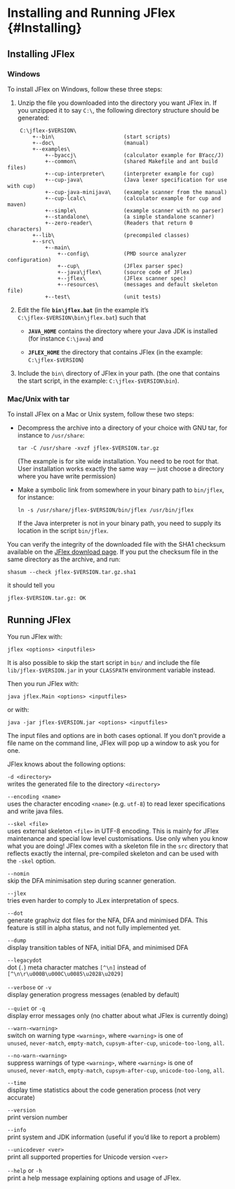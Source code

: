 <!--
  Copyright 2023, Gerwin Klein, Régis Décamps, Steve Rowe
  SPDX-License-Identifier: CC-BY-SA-4.0
-->

Installing and Running JFlex {#Installing}
============================

Installing JFlex
----------------

### Windows

To install JFlex on Windows, follow these three steps:

1.  Unzip the file you downloaded into the directory you want JFlex in.
    If you unzipped it to say `C:\`, the following directory structure
    should be generated:

```
    C:\jflex-$VERSION\
        +--bin\                      (start scripts)
        +--doc\                      (manual)
        +--examples\
            +--byaccj\               (calculator example for BYacc/J)
            +--common\               (shared Makefile and ant build files)
            +--cup-interpreter\      (interpreter example for cup)
            +--cup-java\             (Java lexer specification for use with cup)
            +--cup-java-minijava\    (example scanner from the manual)
            +--cup-lcalc\            (calculator example for cup and maven)
            +--simple\               (example scanner with no parser)
            +--standalone\           (a simple standalone scanner)
            +--zero-reader\          (Readers that return 0 characters)
        +--lib\                      (precompiled classes)
        +--src\
            +--main\
                +--config\           (PMD source analyzer configuration)
                +--cup\              (JFlex parser spec)
                +--java\jflex\       (source code of JFlex)
                +--jflex\            (JFlex scanner spec)
                +--resources\        (messages and default skeleton file)
            +--test\                 (unit tests)
```

2.  Edit the file **`bin\jflex.bat`** (in the example it’s
    `C:\jflex-$VERSION\bin\jflex.bat`) such that

    -   **`JAVA_HOME`** contains the directory where your Java JDK is
        installed (for instance `C:\java`) and

    -   **`JFLEX_HOME`** the directory that contains JFlex (in the
        example: `C:\jflex-$VERSION`)

3.  Include the `bin\` directory of JFlex in your path. (the one that
    contains the start script, in the example: `C:\jflex-$VERSION\bin`).


### Mac/Unix with tar

To install JFlex on a Mac or Unix system, follow these two steps:

-   Decompress the archive into a directory of your choice with GNU tar,
    for instance to `/usr/share`:

    `tar -C /usr/share -xvzf jflex-$VERSION.tar.gz`

    (The example is for site wide installation. You need to be root for
    that. User installation works exactly the same way — just choose a
    directory where you have write permission)

-   Make a symbolic link from somewhere in your binary path to
    `bin/jflex`, for instance:

    `ln -s /usr/share/jflex-$VERSION/bin/jflex /usr/bin/jflex`

    If the Java interpreter is not in your binary path, you need to
    supply its location in the script `bin/jflex`.

You can verify the integrity of the downloaded file with the SHA1 checksum
available on the [JFlex download page](http://jflex.de/download.html). If you
put the checksum file in the same directory as the archive, and run:

`shasum --check jflex-$VERSION.tar.gz.sha1`

it should tell you

`jflex-$VERSION.tar.gz: OK`


Running JFlex
-------------

You run JFlex with:

`jflex <options> <inputfiles>`

It is also possible to skip the start script in `bin/` and include the
file `lib/jflex-$VERSION.jar` in your `CLASSPATH` environment
variable instead.

Then you run JFlex with:

`java jflex.Main <options> <inputfiles>`

or with:

`java -jar jflex-$VERSION.jar <options> <inputfiles>`

The input files and options are in both cases optional. If you don’t
provide a file name on the command line, JFlex will pop up a window to
ask you for one.

JFlex knows about the following options:

`-d <directory>`\
writes the generated file to the directory `<directory>`

`--encoding <name>`\
uses the character encoding `<name>` (e.g. `utf-8`) to read lexer
specifications and write java files.

`--skel <file>`\
uses external skeleton `<file>` in UTF-8 encoding. This is mainly for JFlex
maintenance and special low level customisations. Use only when you know what
you are doing! JFlex comes with a skeleton file in the `src` directory that
reflects exactly the internal, pre-compiled skeleton and can be used with the
`-skel` option.

`--nomin`\
skip the DFA minimisation step during scanner generation.

`--jlex`\
tries even harder to comply to JLex interpretation of specs.

`--dot`\
generate graphviz dot files for the NFA, DFA and minimised DFA. This
feature is still in alpha status, and not fully implemented yet.

`--dump`\
display transition tables of NFA, initial DFA, and minimised DFA

`--legacydot`\
dot (`.`) meta character matches `[^\n]` instead of\
`[^\n\r\u000B\u000C\u0085\u2028\u2029]`

`--verbose` or `-v`\
display generation progress messages (enabled by default)

`--quiet` or `-q`\
display error messages only (no chatter about what JFlex is currently
doing)

`--warn-<warning>`\
switch on warning type `<warning>`, where `<warning>` is one of\
`unused`, `never-match`, `empty-match`, `cupsym-after-cup`, `unicode-too-long`,
`all`.

`--no-warn-<warning>`\
suppress warnings of type `<warning>`, where `<warning>` is one of\
`unused`, `never-match`, `empty-match`, `cupsym-after-cup`, `unicode-too-long`,
`all`.

`--time`\
display time statistics about the code generation process (not very
accurate)

`--version`\
print version number

`--info`\
print system and JDK information (useful if you’d like to report a
problem)

`--unicodever <ver>`\
print all supported properties for Unicode version `<ver>`

`--help` or `-h`\
print a help message explaining options and usage of JFlex.

